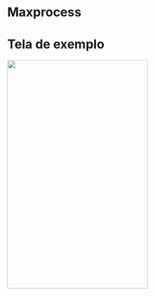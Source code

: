# Maxprocess

# Tela de exemplo
<img src="https://github.com/guilhermegrijo/MaxProcessTest/blob/master/maxprocess.gif"  width="320" height="520">
